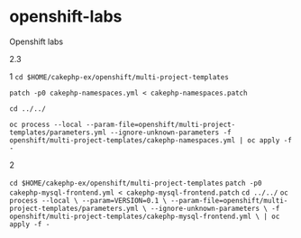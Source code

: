 # openshift-labs
Openshift labs

2.3

1
`cd $HOME/cakephp-ex/openshift/multi-project-templates`

`patch -p0 cakephp-namespaces.yml < cakephp-namespaces.patch`

`cd ../../`

`oc process --local --param-file=openshift/multi-project-templates/parameters.yml --ignore-unknown-parameters -f openshift/multi-project-templates/cakephp-namespaces.yml | oc apply -f -`

2

`cd $HOME/cakephp-ex/openshift/multi-project-templates`
`patch -p0 cakephp-mysql-frontend.yml < cakephp-mysql-frontend.patch`
`cd ../../`
`oc process --local \
--param=VERSION=0.1 \
--param-file=openshift/multi-project-templates/parameters.yml \
--ignore-unknown-parameters \
-f openshift/multi-project-templates/cakephp-mysql-frontend.yml \
| oc apply -f -`

